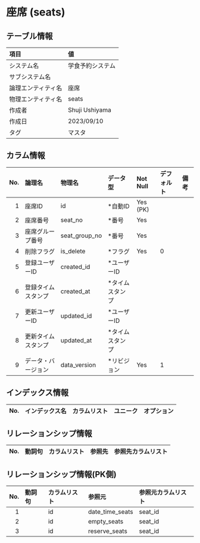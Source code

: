 # 座席 (seats)

## テーブル情報

| 項目                           | 値                                                                                                   |
|:-------------------------------|:-----------------------------------------------------------------------------------------------------|
| システム名                     | 学食予約システム                                                                                     |
| サブシステム名                 |                                                                                                      |
| 論理エンティティ名             | 座席                                                                                                 |
| 物理エンティティ名             | seats                                                                                                |
| 作成者                         | Shuji Ushiyama                                                                                       |
| 作成日                         | 2023/09/10                                                                                           |
| タグ                           | マスタ                                                                                               |



## カラム情報

| No. | 論理名                         | 物理名                         | データ型                       | Not Null | デフォルト           | 備考                           |
|----:|:-------------------------------|:-------------------------------|:-------------------------------|:---------|:---------------------|:-------------------------------|
|   1 | 座席ID                         | id                             | *自動ID                        | Yes (PK) |                      |                                |
|   2 | 座席番号                       | seat_no                        | *番号                          | Yes      |                      |                                |
|   3 | 座席グループ番号               | seat_group_no                  | *番号                          | Yes      |                      |                                |
|   4 | 削除フラグ                     | is_delete                      | *フラグ                        | Yes      | 0                    |                                |
|   5 | 登録ユーザーID                 | created_id                     | *ユーザーID                    |          |                      |                                |
|   6 | 登録タイムスタンプ             | created_at                     | *タイムスタンプ                |          |                      |                                |
|   7 | 更新ユーザーID                 | updated_id                     | *ユーザーID                    |          |                      |                                |
|   8 | 更新タイムスタンプ             | updated_at                     | *タイムスタンプ                |          |                      |                                |
|   9 | データ・バージョン             | data_version                   | *リビジョン                    | Yes      | 1                    |                                |



## インデックス情報

| No. | インデックス名                 | カラムリスト                             | ユニーク   | オプション                     | 
|----:|:-------------------------------|:-----------------------------------------|:-----------|:-------------------------------|



## リレーションシップ情報

| No. | 動詞句                         | カラムリスト                             | 参照先                         | 参照先カラムリスト                       |
|----:|:-------------------------------|:-----------------------------------------|:-------------------------------|:-----------------------------------------|



## リレーションシップ情報(PK側)

| No. | 動詞句                         | カラムリスト                             | 参照元                         | 参照元カラムリスト                       |
|----:|:-------------------------------|:-----------------------------------------|:-------------------------------|:-----------------------------------------|
|   1 |                                | id                                       | date_time_seats                | seat_id                                  |
|   2 |                                | id                                       | empty_seats                    | seat_id                                  |
|   3 |                                | id                                       | reserve_seats                  | seat_id                                  |


